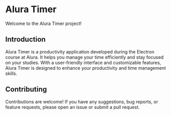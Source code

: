 # Alura Timer

Welcome to the Alura Timer project!

## Introduction

Alura Timer is a productivity application developed during the Electron course at Alura. It helps you manage your time efficiently and stay focused on your studies. With a user-friendly interface and customizable features, Alura Timer is designed to enhance your productivity and time management skills.

## Contributing

Contributions are welcome! If you have any suggestions, bug reports, or feature requests, please open an issue or submit a pull request.
